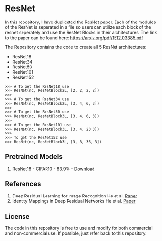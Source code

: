 # ResNet

In this repository, I have duplicated the ResNet paper. Each of the modules of the ResNet is seperated in a file so users can utilize each
block of the resnet seperately and use the ResNet Blocks in their architectures. The link to the paper can be found here: https://arxiv.org/pdf/1512.03385.pdf

The Repository contains the code to create all 5 ResNet architectures:
- ResNet18
- ResNet34
- ResNet50
- ResNet101
- ResNet152

```
>>> # To get the ResNet18 use
>>> ResNet(nc, ResNetBlock2L, [2, 2, 2, 2])
>>>
>>> # To get the ResNet34 use
>>> ResNet(nc, ResNetBlock2L, [3, 4, 6, 3])
>>>
>>> # To get the ResNet50 use
>>> ResNet(nc, ResNetBlock3L, [3, 4, 6, 3])
>>>
>>> # To get the ResNet101 use
>>> ResNet(nc, ResNetBlock3L, [3, 4, 23 3])
>>>
>>> To get the ResNet152 use
>>> ResNet(nc, ResNetBlock3L, [3, 8, 36, 3])
```

## Pretrained Models

1. ResNet18 - CIFAR10 - 83.9% - [Download](https://drive.google.com/file/d/1JLZ5h15yF7e6QBzXrZrzEE6i98SrQylA/view?usp=sharing)

## References

1. Deep Residual Learning for Image Recognition He et al. [Paper](https://arxiv.org/pdf/1512.03385.pdf)
2. Identity Mappings in Deep Residual Networks He et al. [Paper](https://arxiv.org/pdf/1603.05027.pdf)

## License

The code in this repository is free to use and modify for both commercial and non-commercial use.
If possible, just refer back to this repository.
